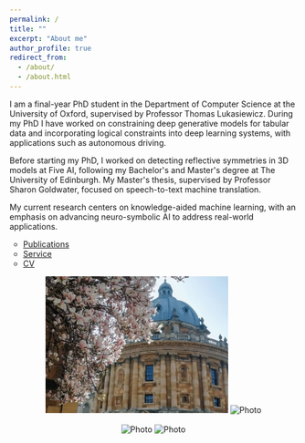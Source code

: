 ```yaml
---
permalink: /
title: ""
excerpt: "About me"
author_profile: true
redirect_from: 
  - /about/
  - /about.html
---
```

I am a final-year PhD student in the Department of Computer Science at the University of Oxford, supervised by Professor Thomas Lukasiewicz.
During my PhD I have worked on constraining deep generative models for tabular data and incorporating logical constraints into deep learning systems, with applications such as autonomous driving. 

Before starting my PhD, I worked on detecting reflective symmetries in 3D models at Five AI, following my Bachelor's and Master's degree at The University of Edinburgh. 
My Master's thesis, supervised by Professor Sharon Goldwater, focused on speech-to-text machine translation.

My current research centers on knowledge-aided machine learning, with an emphasis on advancing neuro-symbolic AI to address real-world applications.



<style>
ul {
list-style-type: circle;
}
</style>

* [Publications](https://mihaela-stoian.github.io/publications/)
* [Service](https://mihaela-stoian.github.io/service/)
* [CV](https://mihaela-stoian.github.io/cv/) 


<!---
<p align="center">
<img src="../images/profile/IMG_20230615_141536.jpg" alt="Photo" style="width: 220px;"/> 
    <img src="../images/profile/IMG_20231123_143104.jpg" alt="Photo" style="width: 220px;"/> 
  <img src="../images/profile/IMG_20220712_212401.jpg" alt="Photo" style="width: 220px;"/>
</p>
-->



<p align="center">
 <img src="https://raw.githubusercontent.com/mihaela-stoian/mihaela-stoian.github.io/main/images/profile/background_profile2.jpg" alt="Photo" style="width: 320px;"/>
  <img src="https://raw.githubusercontent.com/mihaela-stoian/mihaela-stoian.github.io/main/images/profile/IMG_20230407_133724.jpg" alt="Photo" style="width: 320px;"/>
<br>
<br>
<img src="https://raw.githubusercontent.com/mihaela-stoian/mihaela-stoian.github.io/main/images/profile/IMG_20230501_163947.jpg" alt="Photo" style="width: 320px;"/> 
  <img src="https://raw.githubusercontent.com/mihaela-stoian/mihaela-stoian.github.io/main/images/profile/IMG_20230501_164114.jpg" alt="Photo" style="width: 320px;"/> 
</p>

<!--- 
<p align="center">
  <img src="https://raw.githubusercontent.com/mihaela-stoian/mihaela-stoian.github.io/main/images/profile/background_profile2.jpg" alt="Photo" style="width: 690px;"/> 
</p>
-->

<!---
<p align="center">
  <img src="https://raw.githubusercontent.com/mihaela-stoian/mihaela-stoian.github.io/main/images/profile/background_profile2.jpg" alt="Photo" style="width: 620px; height: 450px"/> 
</p>
-->
